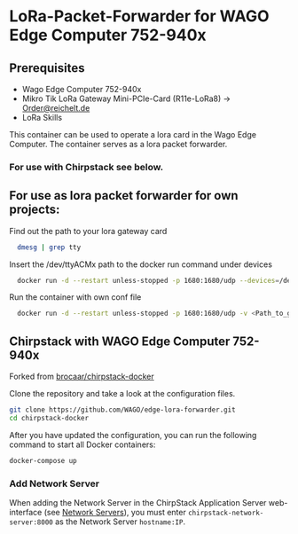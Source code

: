 # LoRa-Packet-Forwarder for WAGO Edge Computer 752-940x

## Prerequisites
- Wago Edge Computer 752-940x
- Mikro Tik LoRa Gateway Mini-PCIe-Card (R11e-LoRa8) -> [Order@reichelt.de](https://www.reichelt.de/mini-pcie-gateway-karte-lora-wan-mtk-r11e-lora8-p273003.html?CCOUNTRY=445&LANGUAGE=de&trstct=pos_0&nbc=1&&r=1 "reichelt elektronik")
- LoRa Skills

This container can be used to operate a lora card in the Wago Edge Computer. The container serves as a lora packet forwarder.

### For use with Chirpstack see below.

## For use as lora packet forwarder for own projects:

Find out the path to your lora gateway card 
```bash
  dmesg | grep tty
```

Insert the /dev/ttyACMx path to the docker run command under devices

```bash
  docker run -d --restart unless-stopped -p 1680:1680/udp --devices=/dev/ttyACM0 wagoautomation/edge-lora-forwarder
```

Run the container with own conf file

```bash
  docker run -d --restart unless-stopped -p 1680:1680/udp -v <Path_to_global_conf.json>:/global_conf.json --devices=/dev/ttyACM0 wagoautomation/edge-lora-forwarder
```

## Chirpstack with WAGO Edge Computer 752-940x

Forked from [brocaar/chirpstack-docker](https://github.com/brocaar/chirpstack-docker "brocaar/chirpstack-docker")

Clone the repository and take a look at the configuration files.

```bash
git clone https://github.com/WAGO/edge-lora-forwarder.git
cd chirpstack-docker
```

After you have updated the configuration, you can run the following command to start all Docker containers:

```bash
docker-compose up
```

### Add Network Server

When adding the Network Server in the ChirpStack Application Server web-interface
(see [Network Servers](https://www.chirpstack.io/application-server/use/network-servers/)),
you must enter `chirpstack-network-server:8000` as the Network Server `hostname:IP`.

